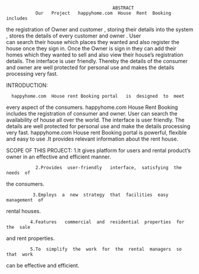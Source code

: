                                             ABSTRACT
               Our   Project   happyhome.com  House  Rent  Booking  includes
 the  registration  of  Owner  and  customer ,  storing  their  details  into
 the  system , stores  the  details  of  every  customer  and  owner .  User  
 can  search  their  house   which   places  they  wanted  and   also register
  the  house  once  they  sign  in.  Once  the  Owner  is  sign  in  they  can
 add  their   homes  which  they   wanted  to  sell  and   also  view    their
 house’s   registration   details.   The  interface  is  user  friendly. Thereby
 the   details   of   the   consumer   and   owner  are   well   protected   for
 personal   use   and  makes   the  details  processing  very  fast. 



INTRODUCTION:

      happyhome.com  House rent Booking portal   is  designed  to  meet 
 every  aspect  of  the  consumers.  happyhome.com House Rent Booking
 includes  the  registration  of   consumer  and  owner.  User  can  search
 the  availability  of   house  all   over  the  world.  The  interface  is  user
 friendly.  The  details  are  well  protected  for  personal  use  and  make 
the details  processing very fast. happyhome.com House rent Booking
 portal   is  powerful,  flexible  and  easy  to  use .It  provides  relevant
  information  about  the  rent  house.

SCOPE OF THIS PROJECT:
               1.It   gives  platform  for  users  and  rental  product’s  owner  in
 an  effective  and  efficient  manner.

               2.Provides  user-friendly   interface,  satisfying  the  needs  of
   the   consumers.

              3.Employs  a  new  strategy  that  facilities  easy  management  of
 rental houses.

             4.Features   commercial  and  residential  properties  for  the  sale
 and  rent  properties.

             5.To  simplify  the  work  for  the  rental  managers  so  that  work
 can  be  effective  and  efficient.
